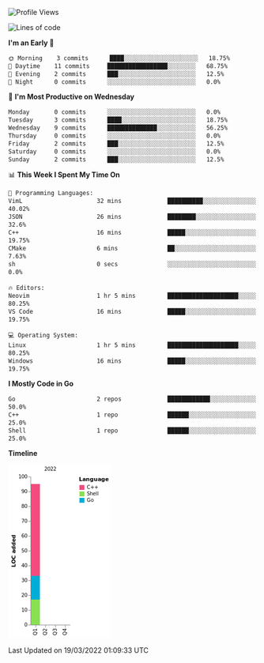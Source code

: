 <!--START_SECTION:waka-->
![Profile Views](http://img.shields.io/badge/Profile%20Views-0-blue)

![Lines of code](https://img.shields.io/badge/From%20Hello%20World%20I%27ve%20Written-95%20lines%20of%20code-blue)

**I'm an Early 🐤** 

```text
🌞 Morning    3 commits      ████░░░░░░░░░░░░░░░░░░░░░   18.75% 
🌆 Daytime    11 commits     █████████████████░░░░░░░░   68.75% 
🌃 Evening    2 commits      ███░░░░░░░░░░░░░░░░░░░░░░   12.5% 
🌙 Night      0 commits      ░░░░░░░░░░░░░░░░░░░░░░░░░   0.0%

```
📅 **I'm Most Productive on Wednesday** 

```text
Monday       0 commits      ░░░░░░░░░░░░░░░░░░░░░░░░░   0.0% 
Tuesday      3 commits      ████░░░░░░░░░░░░░░░░░░░░░   18.75% 
Wednesday    9 commits      ██████████████░░░░░░░░░░░   56.25% 
Thursday     0 commits      ░░░░░░░░░░░░░░░░░░░░░░░░░   0.0% 
Friday       2 commits      ███░░░░░░░░░░░░░░░░░░░░░░   12.5% 
Saturday     0 commits      ░░░░░░░░░░░░░░░░░░░░░░░░░   0.0% 
Sunday       2 commits      ███░░░░░░░░░░░░░░░░░░░░░░   12.5%

```


📊 **This Week I Spent My Time On** 

```text
💬 Programming Languages: 
VimL                     32 mins             ██████████░░░░░░░░░░░░░░░   40.02% 
JSON                     26 mins             ████████░░░░░░░░░░░░░░░░░   32.6% 
C++                      16 mins             █████░░░░░░░░░░░░░░░░░░░░   19.75% 
CMake                    6 mins              ██░░░░░░░░░░░░░░░░░░░░░░░   7.63% 
sh                       0 secs              ░░░░░░░░░░░░░░░░░░░░░░░░░   0.0%

🔥 Editors: 
Neovim                   1 hr 5 mins         ████████████████████░░░░░   80.25% 
VS Code                  16 mins             █████░░░░░░░░░░░░░░░░░░░░   19.75%

💻 Operating System: 
Linux                    1 hr 5 mins         ████████████████████░░░░░   80.25% 
Windows                  16 mins             █████░░░░░░░░░░░░░░░░░░░░   19.75%

```

**I Mostly Code in Go** 

```text
Go                       2 repos             ████████████░░░░░░░░░░░░░   50.0% 
C++                      1 repo              ██████░░░░░░░░░░░░░░░░░░░   25.0% 
Shell                    1 repo              ██████░░░░░░░░░░░░░░░░░░░   25.0%

```


**Timeline**

![Chart not found](https://raw.githubusercontent.com/zhaoalpha/zhaoalpha/master/charts/bar_graph.png) 


 Last Updated on 19/03/2022 01:09:33 UTC
<!--END_SECTION:waka-->
